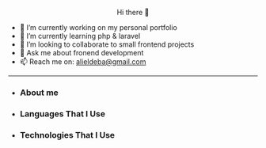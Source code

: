 <p style="text-align: center;"> Hi there 👋 </center>

- 🔭 I’m currently working on my personal portfolio
- 🌱 I’m currently learning php & laravel
- 👯 I’m looking to collaborate to small frontend projects
- 💬 Ask me about fronend development
- 📫 Reach me on: alieldeba@gmail.com
---
- ### About me
- ### Languages That I Use
- ### Technologies That I Use
